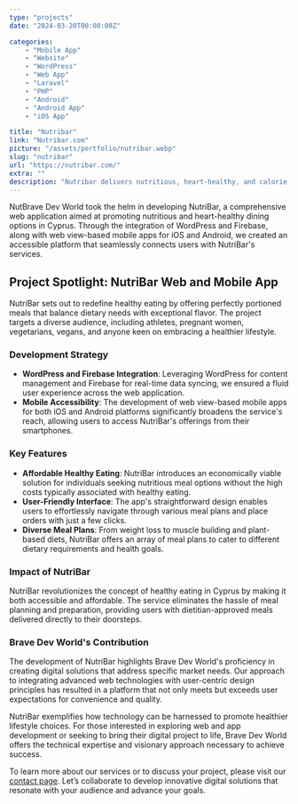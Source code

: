 ```yaml
---
type: "projects"
date: "2024-03-20T00:00:00Z"

categories: 
    - "Mobile App"
    - "Website"
    - "WordPress"
    - "Web App"
    - "Laravel"
    - "PHP"
    - "Android"
    - "Android App"
    - "iOS App"

title: "Nutribar"
link: "Nutribar.com"
picture: "/assets/portfolio/nutribar.webp"
slug: "nutribar"
url: "https://nutribar.com/"
extra: ""
description: "Nutribar delivers nutritious, heart-healthy, and calorie-conscious food in Cyprus, with perfectly portioned meals designed to meet dietary needs without sacrificing flavor. Their dietitian-friendly plans are ideal for weight loss and maintaining optimum health, perfect for anyone who wants to follow a healthier lifestyle. The web app for iOS and Android is an affordable solution to easily access Nutribar's services."
---
```

NutBrave Dev World took the helm in developing NutriBar, a comprehensive web application aimed at promoting nutritious and heart-healthy dining options in Cyprus. Through the integration of WordPress and Firebase, along with web view-based mobile apps for iOS and Android, we created an accessible platform that seamlessly connects users with NutriBar's services.

## Project Spotlight: NutriBar Web and Mobile App
NutriBar sets out to redefine healthy eating by offering perfectly portioned meals that balance dietary needs with exceptional flavor. The project targets a diverse audience, including athletes, pregnant women, vegetarians, vegans, and anyone keen on embracing a healthier lifestyle.

### Development Strategy
- **WordPress and Firebase Integration**: Leveraging WordPress for content management and Firebase for real-time data syncing, we ensured a fluid user experience across the web application.
- **Mobile Accessibility**: The development of web view-based mobile apps for both iOS and Android platforms significantly broadens the service's reach, allowing users to access NutriBar's offerings from their smartphones.

### Key Features
- **Affordable Healthy Eating**: NutriBar introduces an economically viable solution for individuals seeking nutritious meal options without the high costs typically associated with healthy eating.
- **User-Friendly Interface**: The app's straightforward design enables users to effortlessly navigate through various meal plans and place orders with just a few clicks.
- **Diverse Meal Plans**: From weight loss to muscle building and plant-based diets, NutriBar offers an array of meal plans to cater to different dietary requirements and health goals.

### Impact of NutriBar
NutriBar revolutionizes the concept of healthy eating in Cyprus by making it both accessible and affordable. The service eliminates the hassle of meal planning and preparation, providing users with dietitian-approved meals delivered directly to their doorsteps.

### Brave Dev World's Contribution
The development of NutriBar highlights Brave Dev World's proficiency in creating digital solutions that address specific market needs. Our approach to integrating advanced web technologies with user-centric design principles has resulted in a platform that not only meets but exceeds user expectations for convenience and quality.

NutriBar exemplifies how technology can be harnessed to promote healthier lifestyle choices. For those interested in exploring web and app development or seeking to bring their digital project to life, Brave Dev World offers the technical expertise and visionary approach necessary to achieve success.

To learn more about our services or to discuss your project, please visit our [contact page](https://vasilkoff.com/contact-us). Let’s collaborate to develop innovative digital solutions that resonate with your audience and advance your goals.
